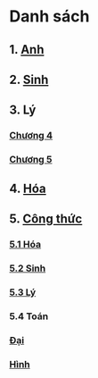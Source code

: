 # Danh sách

## 1. [Anh](http://qminh.xyz/bin/anh)
## 2. [Sinh](http://qminh.xyz/bin/sinh)
## 3. Lý
### [Chương 4](http://qminh.xyz/bin/lyc4)
### [Chương 5](http://qminh.xyz/bin/lyc5)
## 4. [Hóa](http://qminh.xyz/bin/hoa)
## 5. [Công thức](https://www.qminh.xyz/bin/ct)
### [5.1 Hóa](https://www.qminh.xyz/bin/ct#hóa)
### [5.2 Sinh](https://www.qminh.xyz/bin/ct#sinh)
### [5.3 Lý](https://www.qminh.xyz/bin/ct#lý)
### 5.4 Toán
### [Đại](https://www.qminh.xyz/bin/ct#đại)
### [Hình](https://www.qminh.xyz/bin/ct#hình)

